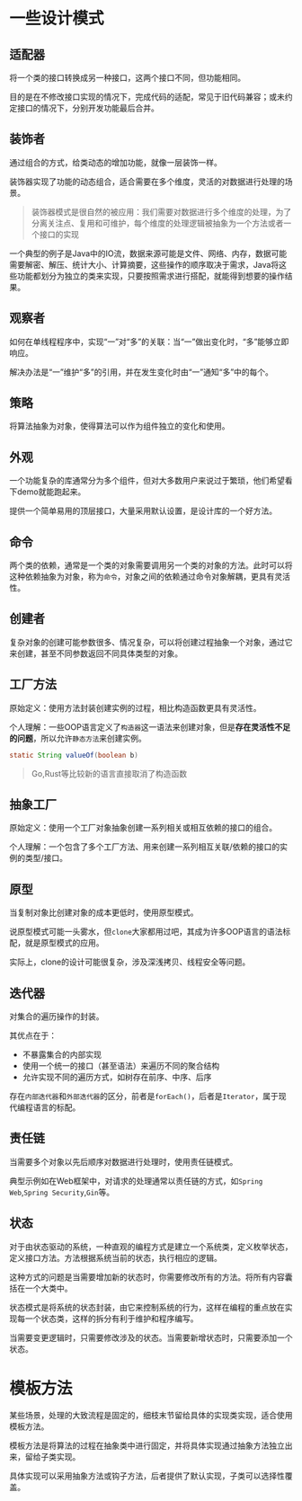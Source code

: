 # 一些设计模式

## 适配器

将一个类的接口转换成另一种接口，这两个接口不同，但功能相同。

目的是在不修改接口实现的情况下，完成代码的适配，常见于旧代码兼容；或未约定接口的情况下，分别开发功能最后合并。

## 装饰者

通过组合的方式，给类动态的增加功能，就像一层装饰一样。

装饰器实现了功能的动态组合，适合需要在多个维度，灵活的对数据进行处理的场景。

> 装饰器模式是很自然的被应用：我们需要对数据进行多个维度的处理，为了分离关注点、复用和可维护，每个维度的处理逻辑被抽象为一个方法或者一个接口的实现

一个典型的例子是Java中的IO流，数据来源可能是文件、网络、内存，数据可能需要解密、解压、统计大小、计算摘要，这些操作的顺序取决于需求，Java将这些功能都划分为独立的类来实现，只要按照需求进行搭配，就能得到想要的操作结果。

## 观察者

如何在单线程程序中，实现“一”对“多”的关联：当“一”做出变化时，“多”能够立即响应。

解决办法是“一”维护“多”的引用，并在发生变化时由“一”通知“多”中的每个。

## 策略

将算法抽象为对象，使得算法可以作为组件独立的变化和使用。

## 外观

一个功能复杂的库通常分为多个组件，但对大多数用户来说过于繁琐，他们希望看下demo就能跑起来。

提供一个简单易用的顶层接口，大量采用默认设置，是设计库的一个好方法。

## 命令

两个类的依赖，通常是一个类的对象需要调用另一个类的对象的方法。此时可以将这种依赖抽象为对象，称为`命令`，对象之间的依赖通过命令对象解耦，更具有灵活性。

## 创建者

复杂对象的创建可能参数很多、情况复杂，可以将创建过程抽象一个对象，通过它来创建，甚至不同参数返回不同具体类型的对象。

## 工厂方法

原始定义：使用方法封装创建实例的过程，相比构造函数更具有灵活性。

个人理解：一些OOP语言定义了`构造器`这一语法来创建对象，但是**存在灵活性不足的问题**，所以允许`静态方法`来创建实例。

```java
static String valueOf(boolean b)
```

> Go,Rust等比较新的语言直接取消了构造函数

## 抽象工厂

原始定义：使用一个工厂对象抽象创建一系列相关或相互依赖的接口的组合。

个人理解：一个包含了多个工厂方法、用来创建一系列相互关联/依赖的接口的实例的类型/接口。

## 原型

当复制对象比创建对象的成本更低时，使用原型模式。

说原型模式可能一头雾水，但`clone`大家都用过吧，其成为许多OOP语言的语法标配，就是原型模式的应用。

实际上，clone的设计可能很复杂，涉及深浅拷贝、线程安全等问题。

## 迭代器

对集合的遍历操作的封装。

其优点在于：

- 不暴露集合的内部实现
- 使用一个统一的接口（甚至语法）来遍历不同的聚合结构
- 允许实现不同的遍历方式，如树存在前序、中序、后序

存在`内部迭代器`和`外部迭代器`的区分，前者是`forEach()`，后者是`Iterator`，属于现代编程语言的标配。

## 责任链

当需要多个对象以先后顺序对数据进行处理时，使用责任链模式。

典型示例如在Web框架中，对请求的处理通常以责任链的方式，如`Spring Web`,`Spring Security`,`Gin`等。

## 状态

对于由状态驱动的系统，一种直观的编程方式是建立一个系统类，定义枚举状态，定义接口方法。方法根据系统当前的状态，执行相应的逻辑。

这种方式的问题是当需要增加新的状态时，你需要修改所有的方法。将所有内容囊括在一个大类中。

状态模式是将系统的状态封装，由它来控制系统的行为，这样在编程的重点放在实现每一个状态类，这样的拆分有利于维护和程序编写。

当需要变更逻辑时，只需要修改涉及的状态。当需要新增状态时，只需要添加一个状态。

# 模板方法

某些场景，处理的大致流程是固定的，细枝末节留给具体的实现类实现，适合使用模板方法。

模板方法是将算法的过程在抽象类中进行固定，并将具体实现通过抽象方法独立出来，留给子类实现。

具体实现可以采用抽象方法或钩子方法，后者提供了默认实现，子类可以选择性覆盖。
